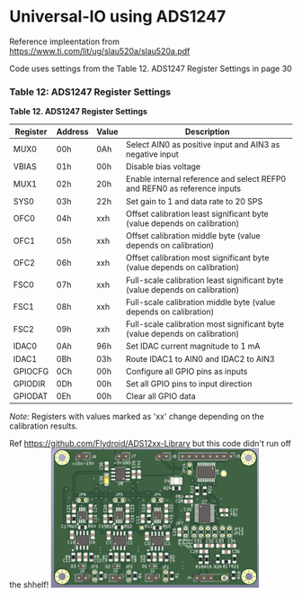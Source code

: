 # Universal-IO using ADS1247   
Reference impleentation from https://www.ti.com/lit/ug/slau520a/slau520a.pdf


Code uses settings from the  Table 12. ADS1247 Register Settings in page 30
### Table 12: ADS1247 Register Settings
**Table 12. ADS1247 Register Settings**

| Register | Address | Value | Description                                                                 |
|----------|---------|-------|-----------------------------------------------------------------------------|
| MUX0     | 00h     | 0Ah   | Select AIN0 as positive input and AIN3 as negative input                     |
| VBIAS    | 01h     | 00h   | Disable bias voltage                                                         |
| MUX1     | 02h     | 20h   | Enable internal reference and select REFP0 and REFN0 as reference inputs     |
| SYS0     | 03h     | 22h   | Set gain to 1 and data rate to 20 SPS                                        |
| OFC0     | 04h     | xxh   | Offset calibration least significant byte (value depends on calibration)     |
| OFC1     | 05h     | xxh   | Offset calibration middle byte (value depends on calibration)                |
| OFC2     | 06h     | xxh   | Offset calibration most significant byte (value depends on calibration)      |
| FSC0     | 07h     | xxh   | Full-scale calibration least significant byte (value depends on calibration) |
| FSC1     | 08h     | xxh   | Full-scale calibration middle byte (value depends on calibration)            |
| FSC2     | 09h     | xxh   | Full-scale calibration most significant byte (value depends on calibration)  |
| IDAC0    | 0Ah     | 96h   | Set IDAC current magnitude to 1 mA                                           |
| IDAC1    | 0Bh     | 03h   | Route IDAC1 to AIN0 and IDAC2 to AIN3                                        |
| GPIOCFG  | 0Ch     | 00h   | Configure all GPIO pins as inputs                                            |
| GPIODIR  | 0Dh     | 00h   | Set all GPIO pins to input direction                                         |
| GPIODAT  | 0Eh     | 00h   | Clear all GPIO data                                                          |

*Note:* Registers with values marked as 'xx' change depending on the calibration results.

Ref https://github.com/Flydroid/ADS12xx-Library but this code didn't run off the shhelf! 
![ADS12xx Diagram](https://github.com/dsivakumar/Universal-IO/blob/main/ads12xx.png)
